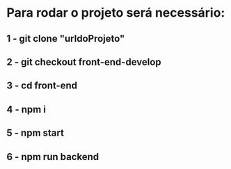 # Para rodar o projeto será necessário: 
## 1 - git clone "urldoProjeto"
## 2 - git checkout front-end-develop
## 3 - cd front-end
## 4 - npm i
## 5 - npm start
## 6 - npm run backend
